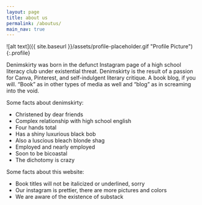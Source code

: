 ```yaml
---
layout: page
title: about us
permalink: /aboutus/
main_nav: true
---
```

![alt text]({{ site.baseurl }}/assets/profile-placeholder.gif "Profile Picture"){:.profile}

Denimskirty was born in the defunct Instagram page of a high school literacy club under existential threat. Denimskirty is the result of a passion for Canva, Pinterest, and self-indulgent literary critique. A book blog, if you will. “Book” as in other types of media as well and “blog” as in screaming into the void.

Some facts about denimskirty:
  - Christened by dear friends 
  - Complex relationship with high school english
  - Four hands total
  - Has a shiny luxurious black bob
  - Also a luscious bleach blonde shag
  - Employed and nearly employed
  - Soon to be bicoastal
  - The dichotomy is crazy

Some facts about this website:
  - Book titles will not be italicized or underlined, sorry
  - Our instagram is prettier, there are more pictures and colors
  - We are aware of the existence of substack

